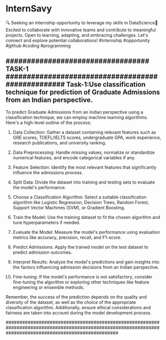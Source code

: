 # InternSavy
🔍 Seeking an internship opportunity to leverage my skills in DataScience🚀 Excited to collaborate with innovative teams and contribute to meaningful projects. Open to learning, adapting, and embracing challenges. Let's connect and explore potential collaborations! #internship #opportunity #github #coding #programming

################################## TASK-1 ##################################################
Task-1:Use classification technique for prediction of Graduate Admissions from an Indian perspective.
----------------------------------------------------------------------------------------------------
To predict Graduate Admissions from an Indian perspective using a classification technique, we can employ machine learning algorithms. Here's a high-level outline of the process:

1. Data Collection: Gather a dataset containing relevant features such as GRE scores, TOEFL/IELTS scores, undergraduate GPA, work experience, research publications, and university ranking.

2. Data Preprocessing: Handle missing values, normalize or standardize numerical features, and encode categorical variables if any.

3. Feature Selection: Identify the most relevant features that significantly influence the admissions process.

4. Split Data: Divide the dataset into training and testing sets to evaluate the model's performance.

5. Choose a Classification Algorithm: Select a suitable classification algorithm like Logistic Regression, Decision Trees, Random Forest, Support Vector Machines (SVM), or Gradient Boosting.

6. Train the Model: Use the training dataset to fit the chosen algorithm and tune hyperparameters if needed.

7. Evaluate the Model: Measure the model's performance using evaluation metrics like accuracy, precision, recall, and F1-score.

8. Predict Admissions: Apply the trained model on the test dataset to predict admission outcomes.

9. Interpret Results: Analyze the model's predictions and gain insights into the factors influencing admission decisions from an Indian perspective.

10. Fine-tuning: If the model's performance is not satisfactory, consider fine-tuning the algorithm or exploring other techniques like feature engineering or ensemble methods.

Remember, the success of the prediction depends on the quality and diversity of the dataset, as well as the choice of the appropriate classification algorithm. Additionally, ensure ethical considerations and fairness are taken into account during the model development process.

#########################################################################################################################################################
